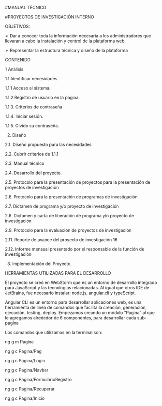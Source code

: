 #MANUAL TÉCNICO

#PROYECTOS DE INVESTIGACIÓN INTERNO

OBJETIVOS:

 ➢ Dar a conocer toda la información necesaria a los administradores que llevaran a cabo la instalación y control de la plataforma web. 
 
➢ Representar la estructura técnica y diseño de la plataforma

CONTENIDO

1	Análisis.	

1.1	Identificar necesidades.	

1.1.1	Acceso al sistema.	

1.1.2	Registro de usuario en la página.	

1.1.3. Criterios de contraseña	

1.1.4. Iniciar sesión.	

1.1.5. Olvido su contraseña.	

2. Diseño

2.1. Diseño propuesto para las necesidades	

2.2. Cubrir criterios de 1.1.1	

2.3. Manual técnico	

2.4. Desarrollo del proyecto.

2.5. Protocolo para la presentación de proyectos para la presentación de proyectos de investigación	

2.6. Protocolo para la presentación de programas de investigación	

2.7. Dictamen de programa y/o proyecto de investigación	

2.8. Dictamen y carta de liberación de programa y/o proyecto de investigación	

2.9. Protocolo para la evaluación de proyectos de investigación	

2.11. 	Reporte de avance del proyecto de investigación	16

2.12. 	Informe mensual presentado por el responsable de la función de investigación	

3. Implementación del Proyecto.	





HERRAMIENTAS UTILIZADAS PARA EL DESARROLLO

El proyecto se creó en WebStorm que es un entorno de desarrollo integrado para JavaScript y las tecnologías relacionadas. Al igual que otros IDE de JetBrains, fue necesario instalar: node.js, angular.cli y typeScript.

Angular CLI es un entorno para desarrollar aplicaciones web, es una herramienta de linea de comandos que facilita la creación, generación, ejecución, testing, deploy.
Empezamos creando un módulo “Pagina” al que le agregamos alrededor de 6 componentes, para desarrollar cada  sub-pagina

Los comandos que utilizamos en la terminal son:

 ng g m Pagina
 
ng g c Pagina/Pag

ng g c Pagina/Login

ng g c Pagina/Navbar

ng g c Pagina/FormularioRegistro

ng g c Pagina/Recuperar

ng g c Pagina/Inicio



